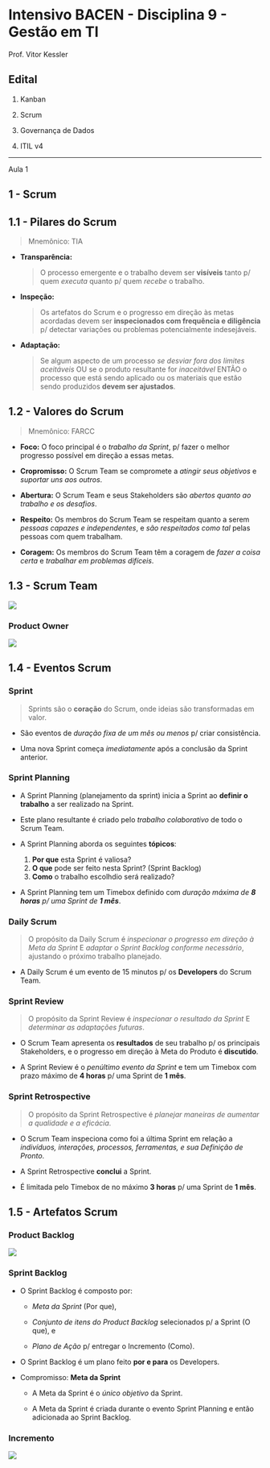 # Intensivo BACEN - Disciplina 9 - Gestão em TI

Prof. Vitor Kessler

## Edital

1. Kanban

2. Scrum

3. Governança de Dados

4. ITIL v4

---

Aula 1

## 1 - Scrum

## 1.1 - Pilares do Scrum

> Mnemônico: TIA

- **Transparência:**

  > O processo emergente e o trabalho devem ser **visíveis** tanto p/ quem _executa_ quanto p/ quem _recebe_ o trabalho.

- **Inspeção:**

  > Os artefatos do Scrum e o progresso em direção às metas acordadas devem ser **inspecionados com frequência e diligência** p/ detectar variações ou problemas potencialmente indesejáveis.

- **Adaptação:**

  > Se algum aspecto de um processo _se desviar fora dos limites aceitáveis_ OU se o produto resultante for _inaceitável_ ENTÃO o processo que está sendo aplicado ou os materiais que estão sendo produzidos **devem ser ajustados**.

## 1.2 - Valores do Scrum

> Mnemônico: FARCC

- **Foco:** O foco principal é o _trabalho da Sprint_, p/ fazer o melhor progresso possível em direção a essas metas.

- **Cropromisso:** O Scrum Team se compromete a _atingir seus objetivos_ e _suportar uns aos outros_.

- **Abertura:** O Scrum Team e seus Stakeholders são _abertos quanto ao trabalho e os desafios_.

- **Respeito:** Os membros do Scrum Team se respeitam quanto a serem _pessoas capazes e independentes_, e _são respeitados como tal_ pelas pessoas com quem trabalham.

- **Coragem:** Os membros do Scrum Team têm a coragem de _fazer a coisa certa_ e _trabalhar em problemas difíceis_.

## 1.3 - Scrum Team

![](./Int%201%20Slide%206.png)

### Product Owner

![](./Int%201%20Slide%207.png)

## 1.4 - Eventos Scrum

### Sprint

> Sprints são o **coração** do Scrum, onde ideias são transformadas em valor.

- São eventos de _duração fixa de um mês ou menos_ p/ criar consistência.

- Uma nova Sprint começa _imediatamente_ após a conclusão da Sprint anterior.

### Sprint Planning

- A Sprint Planning (planejamento da sprint) inicia a Sprint ao **definir o trabalho** a ser realizado na Sprint.

- Este plano resultante é criado pelo _trabalho colaborativo_ de todo o Scrum Team.

- A Sprint Planning aborda os seguintes **tópicos**:

  1. **Por que** esta Sprint é valiosa?
  2. **O que** pode ser feito nesta Sprint? (Sprint Backlog)
  3. **Como** o trabalho escolhdio será realizado?

- A Sprint Planning tem um Timebox definido com _duração máxima de **8 horas** p/ uma Sprint de **1 mês**_.

### Daily Scrum

> O propósito da Daily Scrum é _inspecionar o progresso em direção à Meta da Sprint_ E _adaptar o Sprint Backlog conforme necessário_, ajustando o próximo trabalho planejado.

- A Daily Scrum é um evento de 15 minutos p/ os **Developers** do Scrum Team.

### Sprint Review

> O propósito da Sprint Review é _inspecionar o resultado da Sprint_ E _determinar as adaptações futuras_.

- O Scrum Team apresenta os **resultados** de seu trabalho p/ os principais Stakeholders, e o progresso em direção à Meta do Produto é **discutido**.

- A Sprint Review é o _penúltimo evento da Sprint_ e tem um Timebox com prazo máximo de **4 horas** p/ uma Sprint de **1 mês**.

### Sprint Retrospective

> O propósito da Sprint Retrospective é _planejar maneiras de aumentar a qualidade e a eficácia_.

- O Scrum Team inspeciona como foi a última Sprint em relação a _indivíduos, interações, processos, ferramentas, e sua Definição de Pronto_.

- A Sprint Retrospective **conclui** a Sprint.

- É limitada pelo Timebox de no máximo **3 horas** p/ uma Sprint de **1 mês**.

## 1.5 - Artefatos Scrum

### Product Backlog

![](./Int%201%20Slide%2013.png)

### Sprint Backlog

- O Sprint Backlog é composto por:

  - _Meta da Sprint_ (Por que),

  - _Conjunto de itens do Product Backlog_ selecionados p/ a Sprint (O que), e

  - _Plano de Ação_ p/ entregar o Incremento (Como).

- O Sprint Backlog é um plano feito **por e para** os Developers.

- Compromisso: **Meta da Sprint**

  - A Meta da Sprint é o _único objetivo_ da Sprint.

  - A Meta da Sprint é criada durante o evento Sprint Planning e então adicionada ao Sprint Backlog.

### Incremento

![](./Int%201%20Slide%2015.png)
